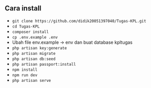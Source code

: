 


## Cara install

- `git clone https://github.com/didik20051397040/Tugas-KPL.git`
- `cd Tugas-KPL`
- `composer install`
- `cp .env.example .env`
- Ubah file env.example -> env dan buat database kpltugas
- `php artisan key:generate`
- `php artisan migrate`
- `php artisan db:seed`
- `php artisan passport:install`
- `npm install`
- `npm run dev`
- `php artisan serve`

